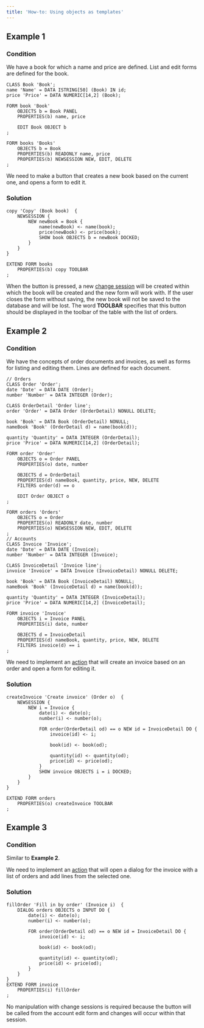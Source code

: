 ```yaml
---
title: 'How-to: Using objects as templates'
---
```


## Example 1

### Condition

We have a book for which a name and price are defined. List and edit forms are defined for the book.

```lsf
CLASS Book 'Book';
name 'Name' = DATA ISTRING[50] (Book) IN id;
price 'Price' = DATA NUMERIC[14,2] (Book);

FORM book 'Book'
    OBJECTS b = Book PANEL
    PROPERTIES(b) name, price

    EDIT Book OBJECT b
;

FORM books 'Books'
    OBJECTS b = Book
    PROPERTIES(b) READONLY name, price
    PROPERTIES(b) NEWSESSION NEW, EDIT, DELETE
;
```

We need to make a button that creates a new book based on the current one, and opens a form to edit it.

### Solution

```lsf
copy 'Copy' (Book book)  {
    NEWSESSION {
        NEW newBook = Book {
            name(newBook) <- name(book);
            price(newBook) <- price(book);
            SHOW book OBJECTS b = newBook DOCKED;
        }
    }
}

EXTEND FORM books
    PROPERTIES(b) copy TOOLBAR
;
```

When the button is pressed, a new [change session](Change_sessions.md) will be created within which the book will be created and the new form will work with. If the user closes the form without saving, the new book will not be saved to the database and will be lost. The word **TOOLBAR** specifies that this button should be displayed in the toolbar of the table with the list of orders.

## Example 2

### Condition

We have the concepts of order documents and invoices, as well as forms for listing and editing them. Lines are defined for each document.

```lsf
// Orders
CLASS Order 'Order';
date 'Date' = DATA DATE (Order);
number 'Number' = DATA INTEGER (Order);

CLASS OrderDetail 'Order line';
order 'Order' = DATA Order (OrderDetail) NONULL DELETE;

book 'Book' = DATA Book (OrderDetail) NONULL;
nameBook 'Book' (OrderDetail d) = name(book(d));

quantity 'Quantity' = DATA INTEGER (OrderDetail);
price 'Price' = DATA NUMERIC[14,2] (OrderDetail);

FORM order 'Order'
    OBJECTS o = Order PANEL
    PROPERTIES(o) date, number

    OBJECTS d = OrderDetail
    PROPERTIES(d) nameBook, quantity, price, NEW, DELETE
    FILTERS order(d) == o

    EDIT Order OBJECT o
;

FORM orders 'Orders'
    OBJECTS o = Order
    PROPERTIES(o) READONLY date, number
    PROPERTIES(o) NEWSESSION NEW, EDIT, DELETE
;
// Accounts
CLASS Invoice 'Invoice';
date 'Date' = DATA DATE (Invoice);
number 'Number' = DATA INTEGER (Invoice);

CLASS InvoiceDetail 'Invoice line';
invoice 'Invoice' = DATA Invoice (InvoiceDetail) NONULL DELETE;

book 'Book' = DATA Book (InvoiceDetail) NONULL;
nameBook 'Book' (InvoiceDetail d) = name(book(d));

quantity 'Quantity' = DATA INTEGER (InvoiceDetail);
price 'Price' = DATA NUMERIC[14,2] (InvoiceDetail);

FORM invoice 'Invoice'
    OBJECTS i = Invoice PANEL
    PROPERTIES(i) date, number

    OBJECTS d = InvoiceDetail
    PROPERTIES(d) nameBook, quantity, price, NEW, DELETE
    FILTERS invoice(d) == i
;
```

We need to implement an [action](Actions.md) that will create an invoice based on an order and open a form for editing it.

### Solution

```lsf
createInvoice 'Create invoice' (Order o)  {
    NEWSESSION {
        NEW i = Invoice {
            date(i) <- date(o);
            number(i) <- number(o);

            FOR order(OrderDetail od) == o NEW id = InvoiceDetail DO {
                invoice(id) <- i;

                book(id) <- book(od);

                quantity(id) <- quantity(od);
                price(id) <- price(od);
            }
            SHOW invoice OBJECTS i = i DOCKED;
        }
    }
}

EXTEND FORM orders
    PROPERTIES(o) createInvoice TOOLBAR
;
```

## Example 3

### Condition

Similar to **Example 2**.

We need to implement an [action](Actions.md) that will open a dialog for the invoice with a list of orders and add lines from the selected one.

### Solution

```lsf
fillOrder 'Fill in by order' (Invoice i)  {
    DIALOG orders OBJECTS o INPUT DO {
        date(i) <- date(o);
        number(i) <- number(o);

        FOR order(OrderDetail od) == o NEW id = InvoiceDetail DO {
            invoice(id) <- i;

            book(id) <- book(od);

            quantity(id) <- quantity(od);
            price(id) <- price(od);
        }
    }
}
EXTEND FORM invoice
    PROPERTIES(i) fillOrder
;
```

No manipulation with change sessions is required because the button will be called from the account edit form and changes will occur within that session.
